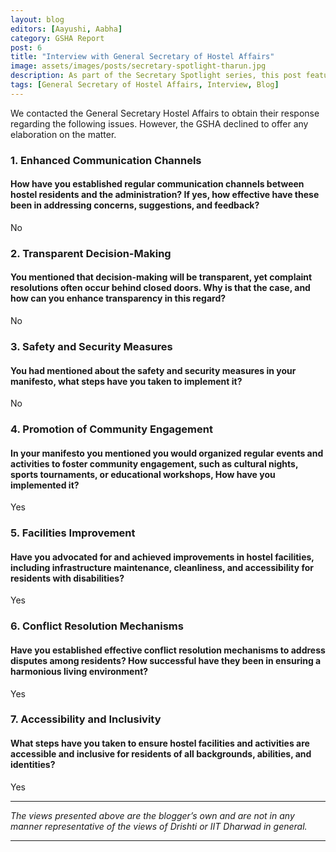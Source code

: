 ```yaml
---
layout: blog
editors: [Aayushi, Aabha]
category: GSHA Report
post: 6
title: "Interview with General Secretary of Hostel Affairs"
image: assets/images/posts/secretary-spotlight-tharun.jpg
description: As part of the Secretary Spotlight series, this post features an interview with the General Secretary of Hostel Affairs covering questions regarding safety, accesibility and facilities. However, the GSHA provided brief responses and declined to offer any further explanations.
tags: [General Secretary of Hostel Affairs, Interview, Blog]
--- 
```


We contacted the General Secretary Hostel Affairs to obtain their response regarding the following issues. However, the GSHA declined to offer any elaboration on the matter.

### 1. Enhanced Communication Channels 
#### How have you established regular communication channels between hostel residents and the administration? If yes, how effective have these been in addressing concerns, suggestions, and feedback? 

No

### 2. Transparent Decision-Making 
#### You mentioned that decision-making will be transparent, yet complaint resolutions often occur behind closed doors. Why is that the case, and how can you enhance transparency in this regard? 

No

### 3. Safety and Security Measures 
####  You had mentioned about the safety and security measures in your manifesto, what steps have you taken to implement it? 

No

### 4. Promotion of Community Engagement 
####  In your manifesto  you mentioned you would organized regular events and activities to foster community engagement, such as cultural nights, sports tournaments, or educational workshops, How have you implemented it?

Yes 

### 5. Facilities Improvement 
####  Have you advocated for and achieved improvements in hostel facilities, including infrastructure maintenance, cleanliness, and accessibility for residents with disabilities? 

Yes 

### 6. Conflict Resolution Mechanisms 
####  Have you established effective conflict resolution mechanisms to address disputes among residents? How successful have they been in ensuring a harmonious living environment? 

Yes 

### 7. Accessibility and Inclusivity 
####  What steps have you taken to ensure hostel facilities and activities are accessible and inclusive for residents of all backgrounds, abilities, and identities?  

Yes


---

*The views presented above are the blogger’s own and are not in any manner representative of the views of Drishti or IIT Dharwad in general.*

---
